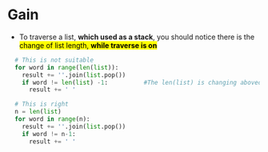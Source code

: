 # Gain
- To traverse a list, **which used as a stack**, you should notice there is the <mark>change of list length, **while traverse is on**</mark>

```python
  # This is not suitable
  for word in range(len(list)):
    result += ''.join(list.pop())
    if word != len(list) -1:          #The len(list) is changing aboved
      result += ' '

  # This is right
  n = len(list)
  for word in range(n):
    result += ''.join(list.pop())
    if word != n-1:
      result += ' '
```

